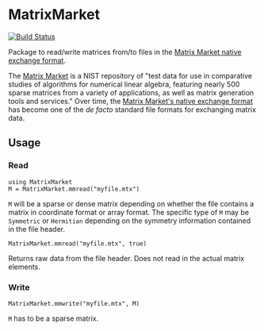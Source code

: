 # MatrixMarket

[![Build Status](https://travis-ci.org/JuliaSparse/MatrixMarket.jl.svg?branch=master)](https://travis-ci.org/JuliaSparse/MatrixMarket.jl)

Package to read/write matrices from/to files in the [Matrix Market native exchange
format](http://math.nist.gov/MatrixMarket/formats.html#MMformat).

The [Matrix Market](http://math.nist.gov/MatrixMarket/) is a NIST repository of
"test data for use in comparative studies of algorithms for numerical linear
algebra, featuring nearly 500 sparse matrices from a variety of applications,
as well as matrix generation tools and services." Over time, the [Matrix Market's
native exchange format](http://math.nist.gov/MatrixMarket/formats.html#MMformat)
has become one of the _de facto_ standard file formats for exchanging matrix
data.

## Usage

### Read

    using MatrixMarket
    M = MatrixMarket.mmread("myfile.mtx")

`M` will be a sparse or dense matrix depending on whether the file contains a matrix
in coordinate format or array format. The specific type of `M` may be `Symmetric` or
`Hermitian` depending on the symmetry information contained in the file header.

    MatrixMarket.mmread("myfile.mtx", true)

Returns raw data from the file header. Does not read in the actual matrix elements.

### Write

    MatrixMarket.mmwrite("myfile.mtx", M)
    
`M` has to be a sparse matrix.

